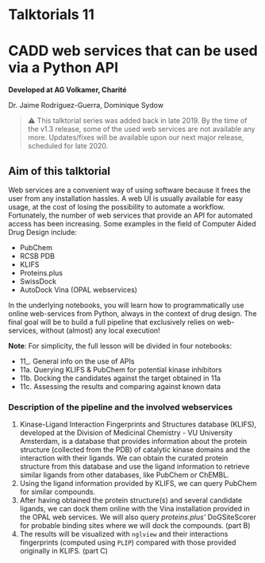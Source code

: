 # Talktorials 11

# CADD web services that can be used via a Python API

__Developed at AG Volkamer, Charité__

Dr. Jaime Rodríguez-Guerra, Dominique Sydow

> ⚠ This talktorial series was added back in late 2019. By the time of the v1.3 release, some of the used web services are not available any more. Updates/fixes will be available upon our next major release, scheduled for late 2020.

## Aim of this talktorial

Web services are a convenient way of using software because it frees the user from any installation hassles. A web UI is usually available for easy usage, at the cost of losing the possibility to automate a workflow. Fortunately, the number of web services that provide an API for automated access has been increasing. Some examples in the field of Computer Aided Drug Design include:

- PubChem 
- RCSB PDB
- KLIFS
- Proteins.plus
- SwissDock
- AutoDock Vina (OPAL webservices)

In the underlying notebooks, you will learn how to programmatically use online web-services from Python, always in the context of drug design.
The final goal will be to build a full pipeline that exclusively relies on web-services, without (almost) any local execution!

__Note__: For simplicity, the full lesson will be divided in four notebooks:

- 11_. General info on the use of APIs
- 11a. Querying KLIFS & PubChem for potential kinase inhibitors
- 11b. Docking the candidates against the target obtained in 11a
- 11c. Assessing the results and comparing against known data

### Description of the pipeline and the involved webservices

1. Kinase-Ligand Interaction Fingerprints and Structures database (KLIFS), developed at the Division of Medicinal Chemistry - VU University Amsterdam, is a database that provides information about the protein structure (collected from the PDB) of catalytic kinase domains and the interaction with their ligands. We can obtain the curated protein structure from this database and use the ligand information to retrieve similar ligands from other databases, like PubChem or ChEMBL.
2. Using the ligand information provided by KLIFS, we can query PubChem for similar compounds.
3. After having obtained the protein structure(s) and several candidate ligands, we can dock them online with the Vina installation provided in the OPAL web services. We will also query _proteins.plus'_ DoGSiteScorer for probable binding sites where we will dock the compounds. (part B)
4. The results will be visualized with `nglview` and their interactions fingerprints (computed using `PLIP`) compared with those provided originally in KLIFS. (part C)
